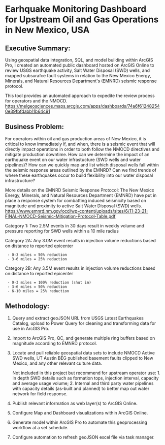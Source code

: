 # Earhquake Monitoring Dashboard for Upstream Oil and Gas Operations in New Mexico, USA

## **Executive Summary:**

Using geospatial data integration, SQL, and model building within ArcGIS Pro, I created an automated public dashboard hosted on ArcGIS Online to review USGS earthquake activity, Salt Water Disposal (SWD) wells, and mapped subsurafce fault systems in relation to the New Mexico Energy, Minerals, and Natural Resources Department's (EMNRD) seismic response protocol.

This tool provides an automated approach to expedite the review process for operators and the NMOCD.
https://melgeosciences.maps.arcgis.com/apps/dashboards/74a6f612482540e39fbfdabb11b64c91


## **Business Problem:**

For operators within oil and gas production areas of New Mexico, it is critical to know immediately if, and when, there is a seismic event that will directly impact operations in order to both follow the NMOCD directives and mitigate production downtime. 
How can we determine the impact of an earthquake event on our water infrastucture (SWD wells and water pipelines)? 
How can we quickly map and list which disposal wells fall within the seismic response areas outlined by the EMNRD?
Can we find trends of where these earthquakes occur to build flexibility into our water disposal infrastructure?


More details on the EMNRD Seismic Response Protocol:
The New Mexico Energy, Minerals, and Natural Resources Department (EMNRD) have put in place a response system for combatting induced seismicity based on magnitude and proximity to active Salt Water Disposal (SWD) wells.
https://www.emnrd.nm.gov/ocd/wp-content/uploads/sites/6/11-23-21-FINAL-NMOCD-Seismic-Mitigation-Protocol-Table.pdf

  Category 1: Two 2.5M events in 30 days result in weekly volume and pressure reporting for SWD wells within a 10 mile radius
 
  Category 2A: Any 3.0M event results in injection volume reductions based on distance to reported epicenter 
  
     - 0-3 miles = 50% reduction 
     - 3-6 miles = 25% reduction
 
  Category 2B: Any 3.5M event results in injection volume reductions based on distance to reported epicenter 
  
     - 0-3 miles = 100% reduction (shut in) 
     - 3-6 miles = 50% reduction 
     - 6-10 miles = 25% reduction

 

## **Methodology:**
1. Query and extract geoJSON URL from USGS Latest Earthquakes Catalog, upload to Power Query for cleaning and transforming data for use in ArcGIS Pro.

2. Import to ArcGIS Pro, QC, and generate multiple ring buffers based on magnitude according to EMNRD protocol.

3. Locate and pull reliable geospatial data sets to include NMOCD Active SWD wells, UT Austin BEG published basement faults clipped to New Mexico, and any other relevant culture data.
   
     Not included in this project but recommend for upstream operator use: 1. In depth SWD details such as formation tops, injection interval, capacity and average usage volume; 2. Internal and third party water pipelines with capacity details (as-built and planned) to better map out water network for field response.

4. Publish relevant information as web layer(s) to ArcGIS Online.
   
5. Configure Map and Dashboard visualizations within ArcGIS Online.
   
6. Generate model within ArcGIS Pro to automate this geoprocessing workflow at a set schedule.

7. Configure automation to refresh geoJSON excel file via task manager.

   

